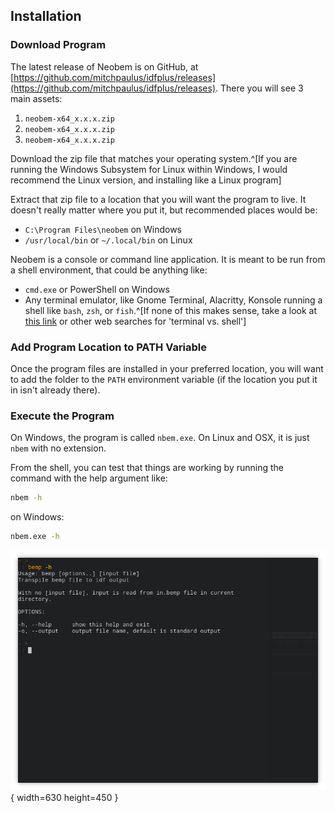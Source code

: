 ## Installation

### Download Program

The latest release of Neobem is on GitHub, at
[https://github.com/mitchpaulus/idfplus/releases](https://github.com/mitchpaulus/idfplus/releases).
There you will see 3 main assets:

1. `neobem-x64_x.x.x.zip`
2. `neobem-x64_x.x.x.zip`
3. `neobem-x64_x.x.x.zip`

Download the zip file that matches your operating system.^[If you are
running the Windows Subsystem for Linux within Windows, I would
recommend the Linux version, and installing like a Linux program]

Extract that zip file to a location that you will want the program to
live. It doesn't really matter where you put it, but recommended places
would be:

- `C:\Program Files\neobem` on Windows
- `/usr/local/bin` or `~/.local/bin` on Linux

Neobem is a console or command line application. It is meant to be run
from a shell environment, that could be anything like:

- `cmd.exe` or PowerShell on Windows
- Any terminal emulator, like Gnome Terminal, Alacritty, Konsole running
  a shell like `bash`, `zsh`, or `fish`.^[If none of this makes sense,
  take a look at [this
  link](https://www.unixsheikh.com/articles/the-terminal-the-console-and-the-shell-what-are-they.html)
  or other web searches for 'terminal vs. shell']


### Add Program Location to PATH Variable

Once the program files are installed in your preferred location, you
will want to add the folder to the `PATH` environment variable (if the
location you put it in isn't already there).


### Execute the Program

On Windows, the program is called `nbem.exe`. On Linux and OSX, it is
just `nbem` with no extension.

From the shell, you can test that things are working by running the
command with the help argument like:

```sh
nbem -h
```

on Windows:

```sh
nbem.exe -h
```

![Output from help command](img/help_output.png){ width=630 height=450 }

